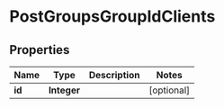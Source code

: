 # PostGroupsGroupIdClients

## Properties
Name | Type | Description | Notes
------------ | ------------- | ------------- | -------------
**id** | **Integer** |  |  [optional]
